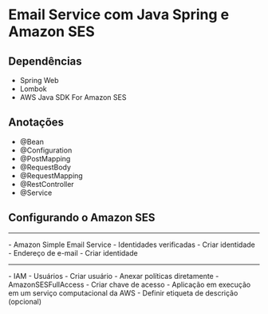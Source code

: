 # Email Service com Java Spring e Amazon SES

## Dependências

- Spring Web
- Lombok
- AWS Java SDK For Amazon SES

## Anotações

- @Bean
- @Configuration
- @PostMapping
- @RequestBody
- @RequestMapping
- @RestController
- @Service

## Configurando o Amazon SES

<hr>
- Amazon Simple Email Service
- Identidades verificadas
- Criar identidade
- Endereço de e-mail
- Criar identidade
<hr>
- IAM
- Usuários
- Criar usuário
- Anexar políticas diretamente
- AmazonSESFullAccess
- Criar chave de acesso
- Aplicação em execução em um serviço computacional da AWS
- Definir etiqueta de descrição (opcional)